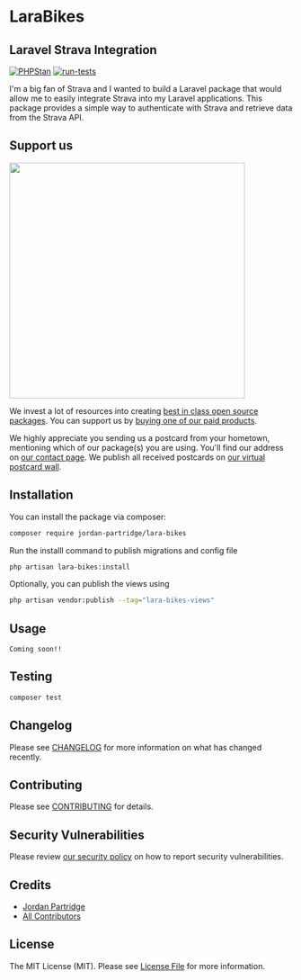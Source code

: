 # LaraBikes
## Laravel Strava Integration

[![PHPStan](https://github.com/jordanpartridge/lara-bikes/actions/workflows/phpstan.yml/badge.svg)](https://github.com/jordanpartridge/lara-bikes/actions/workflows/phpstan.yml)
[![run-tests](https://github.com/jordanpartridge/lara-bikes/actions/workflows/run-tests.yml/badge.svg?branch=master)](https://github.com/jordanpartridge/lara-bikes/actions/workflows/run-tests.yml)

I'm a big fan of Strava and I wanted to build a Laravel package that would allow me to easily integrate Strava into my
Laravel applications. This package provides a simple way to authenticate with Strava and retrieve data from the Strava
API.
## Support us

[<img src="https://github-ads.s3.eu-central-1.amazonaws.com/lara-bikes.jpg?t=1" width="419px" />](https://spatie.be/github-ad-click/lara-bikes)

We invest a lot of resources into creating [best in class open source packages](https://spatie.be/open-source). You can support us by [buying one of our paid products](https://spatie.be/open-source/support-us).

We highly appreciate you sending us a postcard from your hometown, mentioning which of our package(s) you are using. You'll find our address on [our contact page](https://spatie.be/about-us). We publish all received postcards on [our virtual postcard wall](https://spatie.be/open-source/postcards).

## Installation

You can install the package via composer:

```bash
composer require jordan-partridge/lara-bikes
```


Run the installl command to publish migrations and config file
```bash
php artisan lara-bikes:install
```



Optionally, you can publish the views using

```bash
php artisan vendor:publish --tag="lara-bikes-views"
```

## Usage

```L
Coming soon!!
```

## Testing

```bash
composer test
```

## Changelog

Please see [CHANGELOG](CHANGELOG.md) for more information on what has changed recently.

## Contributing

Please see [CONTRIBUTING](CONTRIBUTING.md) for details.

## Security Vulnerabilities

Please review [our security policy](../../security/policy) on how to report security vulnerabilities.

## Credits

- [Jordan Partridge](https://github.com/jordanpartridge)
- [All Contributors](../../contributors)

## License

The MIT License (MIT). Please see [License File](LICENSE.md) for more information.
